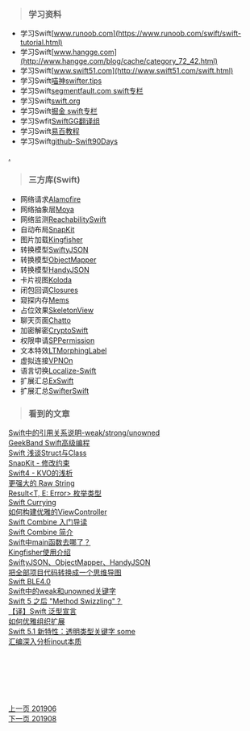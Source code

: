 > ### 学习资料

* 学习Swift[www.runoob.com](https://www.runoob.com/swift/swift-tutorial.html) 
* 学习Swift[www.hangge.com](http://www.hangge.com/blog/cache/category_72_42.html)
* 学习Swift[www.swift51.com](http://www.swift51.com/swift.html)
* 学习Swift[喵神swifter.tips](https://swifter.tips/)
* 学习Swift[segmentfault.com swift专栏](https://segmentfault.com/t/swift/blogs)
* 学习Swift[swift.org](https://swift.org/blog/)
* 学习Swift[掘金 swift专栏](https://juejin.im/welcome/ios/Swift)
* 学习Swfit[SwiftGG翻译组](https://swift.gg/)
* 学习Swift[易百教程](https://www.yiibai.com/swift)
* 学习Swift[github-Swift90Days](https://github.com/callmewhy/Swift90Days)


[.](http://www.codingke.com/code/code_ios)

> ### 三方库(Swift)

* 网络请求[Alamofire](https://github.com/Alamofire/Alamofire)     
* 网络抽象层[Moya](https://github.com/Moya/Moya)     
* 网络监测[ReachabilitySwift](https://github.com/ashleymills/Reachability.swift)     
* 自动布局[SnapKit](https://github.com/SnapKit/SnapKit)     
* 图片加载[Kingfisher](https://github.com/onevcat/Kingfisher)     
* 转换模型[SwiftyJSON](https://github.com/SwiftyJSON/SwiftyJSON)    
* 转换模型[ObjectMapper](https://github.com/tristanhimmelman/ObjectMapper)    
* 转换模型[HandyJSON](https://github.com/alibaba/HandyJSON)    
* 卡片视图[Koloda](https://github.com/Yalantis/Koloda)  
* 闭包回调[Closures](https://github.com/vhesener/Closures)     
* 窥探内存[Mems](https://github.com/CoderMJLee/Mems)     
* 占位效果[SkeletonView](https://github.com/Juanpe/SkeletonView)    
* 聊天页面[Chatto](https://github.com/badoo/Chatto)
* 加密解密[CryptoSwift](https://github.com/krzyzanowskim/CryptoSwift)   
* 权限申请[SPPermission](https://github.com/IvanVorobei/SPPermission)   
* 文本特效[LTMorphingLabel](https://github.com/lexrus/LTMorphingLabel)  
* 虚拟连接[VPNOn](https://github.com/lexrus/VPNOn)  
* 语言切换[Localize-Swift](https://github.com/marmelroy/Localize-Swift)   
* 扩展汇总[ExSwift](https://github.com/pNre/ExSwift)
* 扩展汇总[SwifterSwift](https://github.com/SwifterSwift/SwifterSwift)
   
> ### 看到的文章

[Swift中的引用关系说明-weak/strong/unowned](https://www.jianshu.com/p/d61a0a2220f0)      
[GeekBand Swift高级编程](https://www.jianshu.com/p/a96b3cc05693)    
[Swift 浅谈Struct与Class](https://www.cnblogs.com/beckwang0912/p/8508299.html)    
[SnapKit - 修改约束](https://blog.csdn.net/longshihua/article/details/80289061)   
[Swift4 - KVO的浅析](https://blog.csdn.net/longshihua/article/details/79886074)     
[更强大的 Raw String](https://www.jianshu.com/p/17fab783bfad)   
[Result<T, E: Error> 枚举类型](https://www.jianshu.com/p/a3712edc9367)   
[Swift Currying](https://www.jianshu.com/p/fc8c13ce7157)   
[如何构建优雅的ViewController](https://juejin.im/post/5cef50f6f265da1bc94ed221)    
[Swift Combine 入门导读](https://icodesign.me/posts/swift-combine/)     
[Swift Combine 简介](https://xiaozhuanlan.com/topic/9683417052)    
[Swift中main函数去哪了？](https://www.jianshu.com/p/a1922416410f)    
[Kingfisher使用介绍](https://www.jianshu.com/p/d3090ea4836c)   
[SwiftyJSON、ObjectMapper、HandyJSON](https://www.jianshu.com/p/eeb6c673aeb4)        
[把全部项目代码转换成一个思维导图](https://www.ctolib.com/FinchFeng-CodeMap.html)   
[Swift BLE4.0](https://github.com/lidong1665/Swift-BLE)  
[Swift中的weak和unowned关键字](https://www.jianshu.com/p/74ec609688bf)   
[Swift 5 之后 "Method Swizzling"？](https://juejin.im/post/5d3e37dfe51d457778117486)      
[【译】Swift 泛型宣言](https://www.jianshu.com/p/81bcc2d409f5)     
[如何优雅组织扩展](https://www.jianshu.com/p/946e9a25dbbd)     
[Swift 5.1 新特性：透明类型关键字 some](https://juejin.im/post/5cfd434a51882533e13364de)     
[汇编深入分析inout本质](https://juejin.im/post/5d2e51cc51882556d16836b4)

  







<br>
<br>
<br>
<br>
<br>       
       

[上一页 201906](https://github.com/starainDou/DDYDayly/blob/master/2019/201906.md)     
[下一页 201908](https://github.com/starainDou/DDYDayly/blob/master/2019/201908.md)
